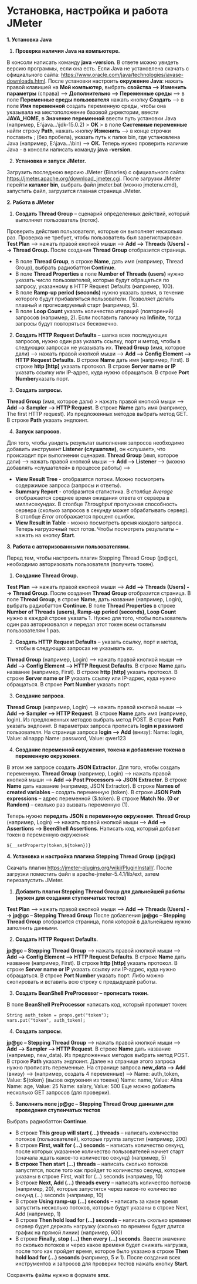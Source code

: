 Установка, настройка и работа JMeter
===================================
**1. Установка Java**

1) **Проверка наличия Java на компьютере.**

В консоли написать команду **java -version**. В ответе можно увидеть версию программы, если она есть.
Если Java не установлена скачать с официального сайта: https://www.oracle.com/java/technologies/javase-downloads.html.
После установки настроить **окружение Java**:
нажать правой клавишей на **Мой компьютер**, выбрать **свойства --> Изменить параметры** (справа) --> **Дополнительно --> Переменные среды** --> в поле **Переменные среды пользователя** нажать кнопку **Создать** --> в поле **Имя переменной** создать переменную среды, чтобы она указывала на местоположение базовой директории, ввести **JAVA_HOME**, в **Значение переменной** ввести путь установки Java (например, E:\\java\...\jdk-15.0.2) > **OK** >
в поле **Системные переменные** найти строку **Path**, нажать кнопку **Изменить** --> в конце строчки поставить ; (без пробела), указать путь к папке bin, где установлена Java (например, E:\\java…\bin) --> **ОК.**
Теперь нужно проверить наличие Java - в консоли написать команду **java -version.**

2) **Установка и запуск JMeter.**

Загрузить последнюю версию JMeter (Binaries) с официального сайта: https://jmeter.apache.org/download_jmeter.cgi.
После загрузки JMeter перейти **каталог bin**, выбрать файл jmeter.bat (можно jmeterw.cmd), запустить файл, загрузится главная страница JMeter.

**2. Работа в JMeter**

1) **Создать Thread Group** – сценарий определенных действий, который выполняет пользователь (поток).

Проверить действия пользователя, которые он выполняет несколько раз. Проверка не требует, чтобы пользователь был зарегистрирован. 
**Test Plan** --> нажать правой кнопкой мыши --> **Add --> Threads (Users) --> Thread Group.** 
После создания **Thread Group** отобразится страница. 
- В поле **Thread Group**, в строке **Name**, дать имя (например, Thread Group), выбрать радиобаттон **Continue**.
- В поле **Thread Properties** в поле **Number of Threads (users)** нужно указать число пользователей, которые будут обращаться по запросу, указанному в HTTP Request Defaults (например, 100).
- В поле **Ramp-up period (seconds)** нужно указать время, в течение которого будут прибавляться пользователи. Позволяет делать плавный и прогнозируемый старт (например, 5).
- В поле **Loop Count** указать количество итераций (повторений) запросов (например, 2). Если поставить галочку на **Infinitе**, тогда запросы будут повторяться бесконечно. 

2) **Создать HTTP Request Defaults** – шапка всех последующих запросов, нужно один раз указать ссылку, порт и метод, чтобы в следующих запросах не указывать их.
**Thread Group** (имя, которое дали) --> нажать правой кнопкой мыши --> **Add --> Config Element --> HTTP Request Defaults.**
В строке **Name** дать имя (например, First). В строке **http [http]** указать протокол. В строке **Server name or IP** указать ссылку или IP-адрес, куда нужно обращаться. В строке **Port Number**указать порт.

3) **Создать запросы.**

**Thread Group** (имя, которое дали) > нажать правой кнопкой мыши --> **Add --> Sampler --> HTTP Request.**
В строке **Name** дать имя (например, The first HTTP request). Из предложенных методов выбрать метод GET. В строке **Path** указать эндпоинт.

4) **Запуск запросов.**

Для того, чтобы увидеть результат выполнения запросов необходимо добавить инструмент **Listener (слушатели)**, он «слушает», что происходит при выполнении сценария.
**Thread Group** (имя, которое дали) --> нажать правой кнопкой мыши --> **Add --> Listener** --> (можно добавлять «слушателей» в процессе работы) -->
- **View Result Tree** - отобразятся потоки. Можно посмотреть содержимое запроса (запросы и ответы).
- **Summary Report** - отобразится статистика. В столбце *Average* отображается среднее время ожидания ответа от сервера в миллисекундах. В столбце *Throughput* пропускная способность сервера (сколько запросов в секунду может обрабатывать сервер). В столбце *Error* отображается процент ошибок. 
- **View Result in Table** - можно посмотреть время каждого запроса.
Теперь нагрузочный тест готов. Чтобы посмотреть результаты – нажать на кнопку **Start**. 

**3. Работа с авторизованными пользователями.**

Перед тем, чтобы настроить плагин Stepping Thread Group (jp@gc), необходимо авторизовать пользователя (получить токен).

1) **Создание Thread Group.**

**Test Plan** --> нажать правой кнопкой мыши --> **Add --> Threads (Users) --> Thread Group**. 
После создания **Thread Group** отобразится страница. В поле **Thread Group**, в строке **Name**, дать название (например, Login), выбрать радиобаттон **Continue**.
В поле **Thread Properties** в строке **Number of Threads (users)**, **Ramp-up period (seconds), Loop Count** нужно в каждой строке указать 1. Нужно для того, чтобы пользователь один раз авторизовался и передал этот токен всем остальным пользователям 1 раз.

2) **Создать HTTP Request Defaults** – указать ссылку, порт и метод, чтобы в следующих запросах не указывать их.

**Thread Group** (например, Login) --> нажать правой кнопкой мыши --> **Add --> Config Element --> HTTP Request Defaults**.
В строке **Name** дать название (например, First). В строке **http [http]** указать протокол. В строке **Server name or IP** указать ссылку или IP-адрес, куда нужно обращаться. В строке **Port Number** указать порт.

3) **Создание запроса**.

**Thread Group** (например, Login) --> нажать правой кнопкой мыши --> **Add --> Sampler --> HTTP Request**.
В строке **Name** дать имя (например, login). Из предложенных методов выбрать метод POST. В строке **Path** указать эндпоинт.
В параметрах запроса прописать **login и password** пользователя.
На странице запроса **login --> Add** (внизу):
Name: login, Value: alinappp 
Name: password, Value: qwer123

4) **Создание переменной окружения, токена и добавление токена в переменную окружения**.

В этом же запросе создать **JSON Extractor**. Для того, чтобы создать переменную.
**Thread Group** (например, Login) --> нажать правой кнопкой мыши --> **Add --> Post Processors --> JSON Extractor**.
В строке **Name** дать название (например, JSON Extractor).
В строке **Names of created variables** – создать переменную (token).
В строке **JSON Path expressions** – адрес переменной ($.token).
В строке **Match No. (0 or Random)** – сколько раз вызвать переменную (1).

Теперь нужно **передать JSON в переменную окружения**.
**Thread Group** (например, Login) --> нажать правой кнопкой мыши --> **Add --> Assertions --> BeenShell Assertions**.
Написать код, который добавит токен в переменную окружения:
```
${__setProperty(token,${token})}
```

**4. Установка и настройка плагина Stepping Thread Group (jp@gc)**

Скачать плагин https://jmeter-plugins.org/wiki/PluginInstall/.
После загрузки поместить файл в apache-jmeter-5.4.1/lib/ext, затем перезапустить JMeter. 

1) **Добавить плагин Stepping Thread Group для дальнейшей работы (нужен для создания ступенчатых тестов)**

**Test Plan** --> нажать правой кнопкой мыши --> **Add --> Threads (Users) --> jp@gc – Stepping Thread Group**
После добавления **jp@gc – Stepping Thread Group** отобразится страница, поля которой в дальнейшем нужно заполнить данными.

2) **Создать HTTP Request Defaults**. 

**jp@gc – Stepping Thread Group** --> нажать правой кнопкой мыши --> **Add --> Config Element --> HTTP Request Defaults**.
В строке **Name** дать название (например, First). В строке **http [http]** указать протокол. В строке **Server name or IP** указать ссылку или IP-адрес, куда нужно обращаться. В строке **Port Number** указать порт.
Либо можно скопировать и вставить всю строку с предыдущей работы.

3) **Создать BeanShell PreProcessor – прописать токен.**

В поле **BeanShell PreProcessor** написать код, который пропишет токен:
```
String auth_token = props.get("token"); 
vars.put("token", auth_token);
```
4) **Создать запросы**.

**jp@gc – Stepping Thread Group** --> нажать правой кнопкой мыши --> **Add --> Sampler --> HTTP Request**.
В строке **Name** дать название (например, new_data). Из предложенных методов выбрать метод POST. В строке **Path** указать эндпоинт. 
Далее на странице этого запроса нужно прописать переменные. 
На странице запроса **new_data --> Add** (внизу) --> (например, создать 4 переменные) -->
Name: auth_token, Value: ${token} (вызов окружения из токена)
Name: name, Value: Alina
Name: age, Value: 25
Name: salary, Value: 500
Еще можно добавить несколько GET запросов (для проверки).

5) **Заполнить поле jp@gc – Stepping Thread Group данными для проведения ступенчатых тестов**

Выбрать радиобаттон **Continue**.
- В строке **This group will start (…) threads** – написать количество потоков (пользователей), которые группа запустит (например, 200)
- В строке **First, wait for (…) seconds** – написать количество секунд, после которых указанное количество пользователей начнет старт (сначала ждать какое-то количество секунд) (например, 5)
- **В строке Then start (…) threads** – написать сколько потоков запустятся, после того как пройдет то количество секунд, которые указаны в строке First, wait for (…) seconds (например, 10)
- В строке **Next, Add (…) threads every** – написать количество потоков (например, 20), которые запустятся через какое-то количество секунд (…) seconds (например, 10)
- В строке **Using ramp-up (…) seconds** – написать за какое время запустить несколько потоков, которые будут указаны в строке Next, Add (например, 1)
- В строке **Then hold load for (…) seconds** – написать сколько времени сервер будет держать нагрузку (сколько по времени будет длится график на прямой линии) (например, 600)
- В строке **Finally, stop (…) then every (…) seconds**. Ввести значение по сколько потоков и через какое временя будет снижать нагрузка, после того как пройдет время, которое было указано в строке **Then hold load for (…) seconds** (например, 5 и 1).
После создания всех инструментов и запросов для проверки тестов нажать кнопку **Start**.

Сохранять файлы нужно в формате **smx**.
